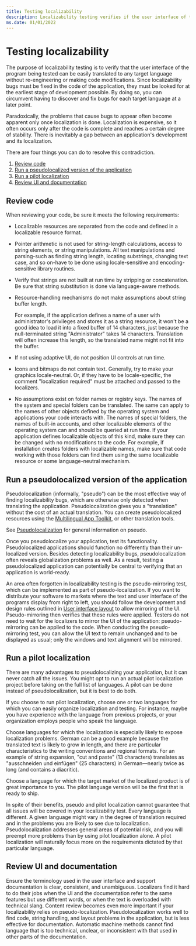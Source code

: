 ```yaml
---
title: Testing localizability
description: Localizability testing verifies if the user interface of the program can be translated to any target language without code modifications.
ms.date: 01/01/2022
---
```


# Testing localizability

The purpose of localizability testing is to verify that the user interface of the program being tested can be easily translated to any target language without re-engineering or making code modifications.
Since localizability bugs must be fixed in the code of the application, they must be looked for at the earliest stage of development possible.
By doing so, you can circumvent having to discover and fix bugs for each target language at a later point.

Paradoxically, the problems that cause bugs to appear often become apparent only once localization is done.
Localization is expensive, so it often occurs only after the code is complete and reaches a certain degree of stability. There is inevitably a gap between an application's development and its localization.

There are four things you can do to resolve this contradiction.

1. [Review code](#review)
2. [Run a pseudolocalized version of the application](#pseudo)
3. [Run a pilot localization](#pilot)
4. [Review UI and documentation](#review-ui-docs)

## <a name="review"></a>Review code

When reviewing your code, be sure it meets the following requirements:

* Localizable resources are separated from the code and defined in a localizable resource format.

* Pointer arithmetic is not used for string-length calculations, access to string elements, or string manipulations.
  All text manipulations and parsing-such as finding string length, locating substrings, changing text case, and so on-have to be done using locale-sensitive and encoding-sensitive library routines.

* Verify that strings are not built at run time by stripping or concatenation.
  Be sure that string substitution is done via language-aware methods.

* Resource-handling mechanisms do not make assumptions about string buffer length.

  For example, if the application defines a name of a user with administrator's privileges and stores it as a string resource, it won't be a good idea to load it into a fixed buffer of 14 characters, just because the null-terminated string "Administrator" takes 14 characters.
  Translation will often increase this length, so the translated name might not fit into the buffer.

* If not using adaptive UI, do not position UI controls at run time.

* Icons and bitmaps do not contain text.
  Generally, try to make your graphics locale-neutral. Or, if they have to be locale-specific, the comment "localization required" must be attached and passed to the localizers.

* No assumptions exist on folder names or registry keys.
  The names of the system and special folders can be translated.
  The same can apply to the names of other objects defined by the operating system and applications your code interacts with.
  The names of special folders, the names of built-in accounts, and other localizable elements of the operating system can and should be queried at run time.
  If your application defines localizable objects of this kind, make sure they can be changed with no modifications to the code.
  For example, if installation creates folders with localizable names, make sure that code working with those folders can find them using the same localizable resource or some language-neutral mechanism.

## <a name="pseudo"></a>Run a pseudolocalized version of the application

Pseudolocalization (informally, "pseudo") can be the most effective way of finding localizability bugs, which are otherwise only detected when translating the application.
Pseudolocalization gives you a "translation" without the cost of an actual translation.
You can create pseudolocalized resources using the [Multilingual App Toolkit](/windows/uwp/design/globalizing/use-mat), or other translation tools.

See [Pseudolocalization](../methodology/pseudolocalization.md) for general information on pseudo.

Once you pseudolocalize your application, test its functionality.
Pseudolocalized applications should function no differently than their un-localized version.
Besides detecting localizability bugs, pseudolocalization often reveals globalization problems as well.
As a result, testing a pseudolocalized application can potentially be central to verifying that an application is world-ready.

An area often forgotten in localizability testing is the pseudo-mirroring test, which can be implemented as part of pseudo-localization.
If you want to distribute your software to markets where the text and user interface of the programs display from right to left, you should follow the development and design rules outlined in [User interface layout](../fonts-layout/interface-layout.md) to allow mirroring of the UI.
Pseudo-mirroring then verifies that these rules were applied.
Testers do not need to wait for the localizers to mirror the UI of the application: pseudo-mirroring can be applied to the code.
When conducting the pseudo-mirroring test, you can allow the UI text to remain unchanged and to be displayed as usual; only the windows and text alignment will be mirrored.

## <a name="pilot"></a>Run a pilot localization

There are many advantages to pseudolocalizing your application, but it can never catch all the issues.
You might opt to run an actual pilot localization project before taking on the full list of languages.
A pilot can be done instead of pseudolocalization, but it is best to do both.

If you choose to run pilot localization, choose one or two languages for which you can easily organize localization and testing.
For instance, maybe you have experience with the language from previous projects, or your organization employs people who speak the language.

Choose languages for which the localization is especially likely to expose localization problems.
German can be a good example because the translated text is likely to grow in length, and there are particular characteristics to the writing conventions and regional formats.
For an example of string expansion, "cut and paste" (13 characters) translates as "ausschneiden und einfügen" (25 characters) in German—nearly twice as long (and contains a diacritic).

Choose a language for which the target market of the localized product is of great importance to you.
The pilot language version will be the first that is ready to ship.

In spite of their benefits, pseudo and pilot localization cannot guarantee that all issues will be covered in your localizability test.
Every language is different.
A given language might vary in the degree of translation required and in the problems you are likely to see due to localization.
Pseudolocalization addresses general areas of potential risk, and you will preempt more problems than by using pilot localization alone.
A pilot localization will naturally focus more on the requirements dictated by that particular language.

## <a name="review-ui-docs"></a>Review UI and documentation

Ensure the terminology used in the user interface and support documentation is clear, consistent, and unambiguous.
Localizers find it hard to do their jobs when the UI and the documentation refer to the same features but use different words, or when the text is overloaded with technical slang.
Content review becomes even more important if your localizability relies on pseudo-localization.
Pseudolocalization works well to find code, string handling, and layout problems in the application, but is less effective for documentation.
Automatic machine methods cannot find language that is too technical, unclear, or inconsistent with that used in other parts of the documentation.
